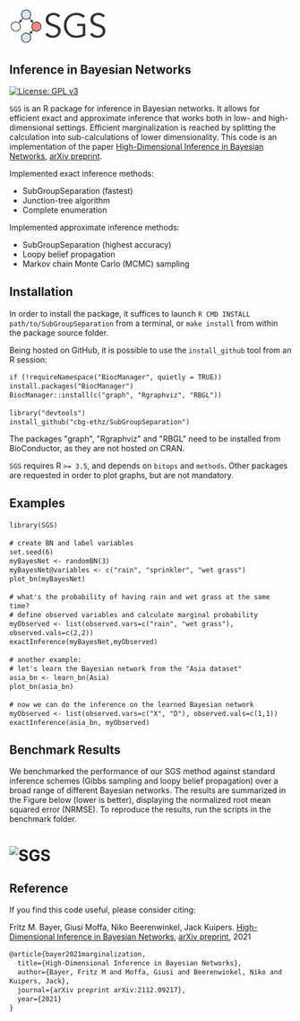 <div > 
  <img src="vignettes/sgs_icon.png" width="35%" height="35%">
</div>

Inference in Bayesian Networks
-----------
[![License: GPL v3](https://img.shields.io/badge/License-GPLv3-blue.svg)](https://www.gnu.org/licenses/gpl-3.0)

`SGS` is an R package for inference in Bayesian networks. It allows for efficient exact and approximate inference that works both in low- and high-dimensional settings. Efficient marginalization is reached by splitting the calculation into sub-calculations of lower dimensionality. 
This code is an implementation of the paper [High-Dimensional Inference in Bayesian Networks](https://arxiv.org/abs/2112.09217), [arXiv preprint](https://arxiv.org/abs/2112.09217).

Implemented exact inference methods:
- SubGroupSeparation (fastest)
- Junction-tree algorithm
- Complete enumeration

Implemented approximate inference methods:
- SubGroupSeparation (highest accuracy)
- Loopy belief propagation
- Markov chain Monte Carlo (MCMC) sampling


Installation
-----------

In order to install the package, it suffices to launch
`R CMD INSTALL path/to/SubGroupSeparation`
from a terminal, or `make install` from within the package source folder.

Being hosted on GitHub, it is possible to use the `install_github`
tool from an R session:

```{r eval=FALSE}
if (!requireNamespace("BiocManager", quietly = TRUE)) install.packages("BiocManager")
BiocManager::install(c("graph", "Rgraphviz", "RBGL"))

library("devtools")
install_github("cbg-ethz/SubGroupSeparation")
```
The packages "graph", "Rgraphviz" and "RBGL" need to be installed from BioConductor, as they are not hosted on CRAN.

`SGS` requires R `>= 3.5`, and depends on
`bitops` and
`methods`. Other packages are requested in
order to plot graphs, but are not mandatory.


Examples
-------

```{r eval=FALSE}
library(SGS)

# create BN and label variables 
set.seed(6)
myBayesNet <- randomBN(3)
myBayesNet@variables <- c("rain", "sprinkler", "wet grass")
plot_bn(myBayesNet)

# what's the probability of having rain and wet grass at the same time?
# define observed variables and calculate marginal probability
myObserved <- list(observed.vars=c("rain", "wet grass"), observed.vals=c(2,2))
exactInference(myBayesNet,myObserved)

# another example: 
# let's learn the Bayesian network from the "Asia dataset"
asia_bn <- learn_bn(Asia)
plot_bn(asia_bn)

# now we can do the inference on the learned Bayesian network
myObserved <- list(observed.vars=c("X", "D"), observed.vals=c(1,1))
exactInference(asia_bn, myObserved)
```

Benchmark Results 
-------

We benchmarked the performance of our SGS method against standard inference schemes (Gibbs sampling and loopy belief propagation) over a broad range of different Bayesian networks. The results are summarized in the Figure below (lower is better), displaying the normalized root mean squared error (NRMSE). To reproduce the results, run the scripts in the benchmark folder. 

# ![SGS](https://github.com/cbg-ethz/SubGroupSeparation/blob/master/vignettes/benchmark.png)

Reference
---------

If you find this code useful, please consider citing:

Fritz M. Bayer, Giusi Moffa, Niko Beerenwinkel, Jack Kuipers. [High-Dimensional Inference in Bayesian Networks](https://arxiv.org/abs/2112.09217), [arXiv preprint](https://arxiv.org/abs/2112.09217), 2021

```
@article{bayer2021marginalization,
  title={High-Dimensional Inference in Bayesian Networks},
  author={Bayer, Fritz M and Moffa, Giusi and Beerenwinkel, Niko and Kuipers, Jack},
  journal={arXiv preprint arXiv:2112.09217},
  year={2021}
}
```
